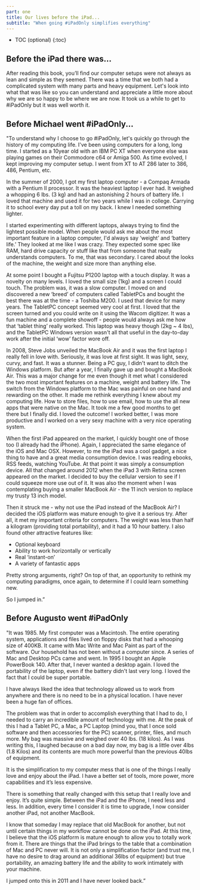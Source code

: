 ```yaml
---
part: one
title: Our lives before the iPad...
subtitle: "When going #iPadOnly simplifies everything"
---
```


* TOC (optional)
{:toc}

## Before the iPad there was...

After reading this book, you’ll find our computer setups were not always as lean and simple as they seemed. There was a time that we both had a complicated system with many parts and heavy equipment. Let's look into what that was like so you can understand and appreciate a little more about why we are so happy to be where we are now. It took us a while to get to #iPadOnly but it was well worth it.

## Before Michael went #iPadOnly...

"To understand why I choose to go #iPadOnly, let's quickly go through the history of my computing life. I've been using computers for a long, long time. I started as a 10­year old with an IBM PC XT when everyone else was playing games on their Commodore c64 or Amiga 500. As time evolved, I kept improving my computer setup. I went from XT to AT 286 later to 386, 486, Pentium, etc.

In the summer of 2000, I got my first laptop computer - a Compaq Armada with a Pentium II processor. It was the heaviest laptop I ever had. It weighed a whopping 6 lbs. (3 kg) and had an astonishing 2 hours of battery life. I loved that machine and used it for two years while I was in college. Carrying it to school every day put a toll on my back. I knew I needed something lighter.

I started experimenting with different laptops, always trying to find the lightest possible model. When people would ask me about the most important feature in a laptop computer, I'd always say ‘weight’ and ‘battery life.’ They looked at me like I was crazy. They expected some spec like RAM, hard drive capacity or stuff like that from someone that really understands computers. To me, that was secondary. I cared about the looks of the machine, the weight and size more than anything else. 

At some point I bought a Fujitsu P1200 laptop with a touch ­display. It was a novelty on many levels. I loved the small size (1kg) and a screen I could touch. The problem was, it was a slow computer. I moved on and discovered a new ‘breed’ of computers called TabletPCs and bought the best there was at the time - a Toshiba M200. I used that device for many years. The TabletPC concept seemed very cool at first. I loved that the screen turned and you could write on it using the Wacom digitizer. It was a fun machine and a complete showoff - people would always ask me how that ‘tablet thing’ really worked. This laptop was heavy though (2kg ~ 4 lbs), and the TabletPC Windows version wasn't all that useful in the day-to-day work after the initial ‘wow’ factor wore off.

In 2008, Steve Jobs unveiled the MacBook Air and it was the first laptop I really fell in love with. Seriously, it was love at first sight. It was light, sexy, curvy, and fast. It was a stunner. Being a PC guy, I didn't want to ditch the Windows platform. But after a year, I finally gave up and bought a MacBook Air. This was a major change for me even though it met what I considered the two most important features on a machine, weight and battery life. The switch from the Windows platform to the Mac was painful on one hand and rewarding on the other. It made me rethink everything I knew about my computing life. How to store files, how to use email, how to use the all new apps that were native on the Mac. It took me a few good months to get there but I finally did. I loved the outcome! I worked better, I was more productive and I worked on a very sexy machine with a very nice operating system.

When the first iPad appeared on the market, I quickly bought one of those too (I already had the iPhone). Again, I appreciated the same elegance of the iOS and Mac OSX. However, to me the iPad was a cool gadget, a nice thing to have and a great media consumption device. I was reading ebooks, RSS feeds, watching YouTube. At that point it was simply a consumption device. All that changed around 2012 when the iPad 3 with Retina screen appeared on the market. I decided to buy the cellular version to see if I could squeeze more use out of it. It was also the moment when I was contemplating buying a smaller MacBook Air - the 11 inch version to replace my trusty 13 inch model.

Then it struck me - why not use the iPad instead of the MacBook Air? I decided the iOS platform was mature enough to give it a serious try. After all, it met my important criteria for computers. The weight was less than half a kilogram (providing total portability), and it had a 10 hour battery. I also found other attractive features like:

- Optional keyboard
- Ability to work horizontally or vertically
- Real ‘instant-on’
- A variety of fantastic apps

Pretty strong arguments, right? On top of that, an opportunity to rethink my computing paradigms, once again, to determine if I could learn something new.

So I jumped in.”

## Before Augusto went #iPadOnly

"It was 1985. My first computer was a Macintosh. The entire operating system, applications and files lived on floppy disks that had a whooping size of 400KB. It came with Mac Write and Mac Paint as part of the software. Our household has not been without a computer since. A series of Mac and Desktop PCs came and went. In 1995 I bought an Apple PowerBook 140. After that, I never wanted a desktop again. I loved the portability of the laptop, even if the battery didn't last very long. I loved the fact that I could be super portable.

I have always liked the idea that technology allowed us to work from anywhere and there is no need to be in a physical location. I have never been a huge fan of offices. 

The problem was that in order to accomplish everything that I had to do, I needed to carry an incredible amount of technology with me. At the peak of this I had a Tablet PC, a Mac, a PC Laptop (mind you, that I once sold software and then accessories for the PC) scanner, printer, files, and much more. My bag was massive and weighed over 40 lbs. (18 kilos). As I was writing this, I laughed because on a bad day now, my bag is a little over 4lbs (1.8 Kilos) and its contents are much more powerful than the previous 40lbs of equipment.

It is the simplification to my computer mess that is one of the things I really love and enjoy about the iPad. I have a better set of tools, more power, more capabilities and it’s less expensive.

There is something that really changed with this setup that I really love and enjoy. It’s quite simple. Between the iPad and the iPhone, I need less and less. In addition, every time I consider it is time to upgrade, I now consider another iPad, not another MacBook.

I know that someday I may replace that old MacBook for another, but not until certain things in my workflow cannot be done on the iPad. At this time, I believe that the iOS platform is mature enough to allow you to totally work from it. There are things that the iPad brings to the table that a combination of Mac and PC never will. It is not only a simplification factor (and trust me, I have no desire to drag around an additional 36lbs of equipment) but true portability, an amazing battery life and the ability to work intimately with your machine.

I jumped onto this in 2011 and I have never looked back.”